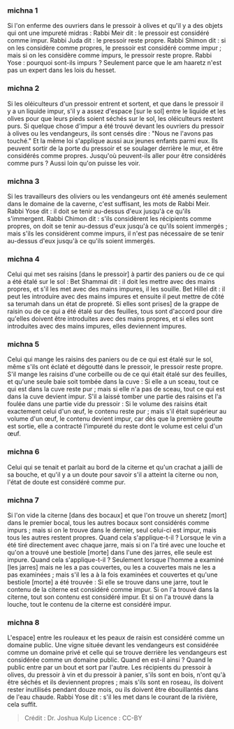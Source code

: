 
### michna 1
Si l'on enferme des ouvriers dans le pressoir à olives et qu'il y a des objets qui ont une impureté midras : Rabbi Meir dit : le pressoir est considéré comme impur. Rabbi Juda dit : le pressoir reste propre. Rabbi Shimon dit : si on les considère comme propres, le pressoir est considéré comme impur ; mais si on les considère comme impurs, le pressoir reste propre. Rabbi Yose : pourquoi sont-ils impurs ?  Seulement parce que le am haaretz n'est pas un expert dans les lois du hesset.

### michna 2
Si les oléiculteurs d'un pressoir entrent et sortent, et que dans le pressoir il y a un liquide impur, s'il y a assez d'espace [sur le sol] entre le liquide et les olives pour que leurs pieds soient séchés sur le sol, les oléiculteurs restent purs. Si quelque chose d'impur a été trouvé devant les ouvriers du pressoir à olives ou les vendangeurs, ils sont censés dire : "Nous ne l'avons pas touché." Et la même loi s'applique aussi aux jeunes enfants parmi eux. Ils peuvent sortir de la porte du pressoir et se soulager derrière le mur, et être considérés comme propres. Jusqu'où peuvent-ils aller pour être considérés comme purs ? Aussi loin qu'on puisse les voir.

### michna 3
Si les travailleurs des oliviers ou les vendangeurs ont été amenés seulement dans le domaine de la caverne, c'est suffisant, les mots de Rabbi Meir. Rabbi Yose dit : il doit se tenir au-dessus d'eux jusqu'à ce qu'ils s'immergent. Rabbi Chimon dit : s'ils considèrent les récipients comme propres, on doit se tenir au-dessus d'eux jusqu'à ce qu'ils soient immergés ; mais s'ils les considèrent comme impurs, il n'est pas nécessaire de se tenir au-dessus d'eux jusqu'à ce qu'ils soient immergés.

### michna 4
Celui qui met ses raisins [dans le pressoir] à partir des paniers ou de ce qui a été étalé sur le sol : Bet Shammai dit : il doit les mettre avec des mains propres, et s'il les met avec des mains impures, il les souille. Bet Hillel dit : il peut les introduire avec des mains impures et ensuite il peut mettre de côté sa terumah dans un état de propreté. Si elles sont prises] de la grappe de raisin ou de ce qui a été étalé sur des feuilles, tous sont d'accord pour dire qu'elles doivent être introduites avec des mains propres, et si elles sont introduites avec des mains impures, elles deviennent impures.

### michna 5
Celui qui mange les raisins des paniers ou de ce qui est étalé sur le sol, même s'ils ont éclaté et dégoutté dans le pressoir, le pressoir reste propre. S'il mange les raisins d'une corbeille ou de ce qui était étalé sur des feuilles, et qu'une seule baie soit tombée dans la cuve : Si elle a un sceau, tout ce qui est dans la cuve reste pur ; mais si elle n'a pas de sceau, tout ce qui est dans la cuve devient impur. S'il a laissé tomber une partie des raisins et l'a foulée dans une partie vide du pressoir : Si le volume des raisins était exactement celui d'un œuf, le contenu reste pur ; mais s'il était supérieur au volume d'un œuf, le contenu devient impur, car dès que la première goutte est sortie, elle a contracté l'impureté du reste dont le volume est celui d'un œuf.

### michna 6
Celui qui se tenait et parlait au bord de la citerne et qu'un crachat a jailli de sa bouche, et qu'il y a un doute pour savoir s'il a atteint la citerne ou non, l'état de doute est considéré comme pur.

### michna 7
Si l'on vide la citerne [dans des bocaux] et que l'on trouve un sheretz [mort] dans le premier bocal, tous les autres bocaux sont considérés comme impurs ; mais si on le trouve dans le dernier, seul celui-ci est impur, mais tous les autres restent propres. Quand cela s'applique-t-il ? Lorsque le vin a été tiré directement avec chaque jarre, mais si on l'a tiré avec une louche et qu'on a trouvé une bestiole [morte] dans l'une des jarres, elle seule est impure. Quand cela s'applique-t-il ? Seulement lorsque l'homme a examiné [les jarres] mais ne les a pas couvertes, ou les a couvertes mais ne les a pas examinées ; mais s'il les a à la fois examinées et couvertes et qu'une bestiole [morte] a été trouvée : Si elle se trouve dans une jarre, tout le contenu de la citerne est considéré comme impur. Si on l'a trouvé dans la citerne, tout son contenu est considéré impur. Et si on l'a trouvé dans la louche, tout le contenu de la citerne est considéré impur.

### michna 8
L'espace] entre les rouleaux et les peaux de raisin est considéré comme un domaine public. Une vigne située devant les vendangeurs est considérée comme un domaine privé et celle qui se trouve derrière les vendangeurs est considérée comme un domaine public. Quand en est-il ainsi ? Quand le public entre par un bout et sort par l'autre. Les récipients du pressoir à olives, du pressoir à vin et du pressoir à panier, s'ils sont en bois, n'ont qu'à être séchés et ils deviennent propres ; mais s'ils sont en roseau, ils doivent rester inutilisés pendant douze mois, ou ils doivent être ébouillantés dans de l'eau chaude. Rabbi Yose dit : s'il les met dans le courant de la rivière, cela suffit.

>Crédit : Dr. Joshua Kulp
>Licence : CC-BY